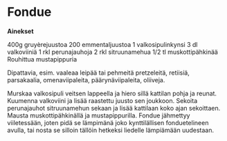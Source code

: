 # Fondue

**Ainekset**

400g gruyèrejuustoa
200 emmentaljuustoa
1 valkosipulinkynsi
3 dl valkoviiniä
1 rkl perunajauhoja
2 rkl sitruunamehua
1/2 tl muskottipähkinää
Rouhittua mustapippuria

Dipattavia, esim. vaaleaa leipää tai pehmeitä pretzeleitä, retiisiä, parsakaalia, omenaviipaleita, päärynäviipaleita, oliiveja. 

Murskaa valkosipuli veitsen lappeella ja hiero sillä kattilan pohja ja reunat. Kuumenna valkoviini ja lisää raastettu juusto sen joukkoon. Sekoita perunajauhot sitruunamehun sekaan ja lisää kattilaan koko ajan sekoittaen. Mausta muskottipähkinällä ja mustapippurilla. Fondue jähmettyy viiletessään, joten pidä se lämpimänä joko kynttilällisen fonduetelineen avulla, tai nosta se silloin tällöin hetkeksi liedelle lämpiämään uudestaan. 

